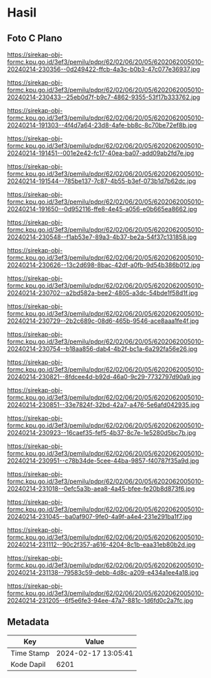 # Hasil

## Foto C Plano

https://sirekap-obj-formc.kpu.go.id/3ef3/pemilu/pdpr/62/02/06/20/05/6202062005010-20240214-230356--0d249422-ffcb-4a3c-b0b3-47c077e36937.jpg

https://sirekap-obj-formc.kpu.go.id/3ef3/pemilu/pdpr/62/02/06/20/05/6202062005010-20240214-230433--25eb0d7f-b9c7-4862-9355-53f17b333762.jpg

https://sirekap-obj-formc.kpu.go.id/3ef3/pemilu/pdpr/62/02/06/20/05/6202062005010-20240214-191303--4f4d7a64-23d8-4afe-bb8c-8c70be72ef8b.jpg

https://sirekap-obj-formc.kpu.go.id/3ef3/pemilu/pdpr/62/02/06/20/05/6202062005010-20240214-191451--001e2e42-fc17-40ea-ba07-add09ab2fd7e.jpg

https://sirekap-obj-formc.kpu.go.id/3ef3/pemilu/pdpr/62/02/06/20/05/6202062005010-20240214-191544--785be137-7c87-4b55-b3ef-073b1d7b62dc.jpg

https://sirekap-obj-formc.kpu.go.id/3ef3/pemilu/pdpr/62/02/06/20/05/6202062005010-20240214-191650--0d952116-ffe8-4e45-a056-e0b665ea8662.jpg

https://sirekap-obj-formc.kpu.go.id/3ef3/pemilu/pdpr/62/02/06/20/05/6202062005010-20240214-230548--f1ab53e7-89a3-4b37-be2a-54f37c131858.jpg

https://sirekap-obj-formc.kpu.go.id/3ef3/pemilu/pdpr/62/02/06/20/05/6202062005010-20240214-230626--13c2d698-8bac-42df-a0fb-9d54b386b012.jpg

https://sirekap-obj-formc.kpu.go.id/3ef3/pemilu/pdpr/62/02/06/20/05/6202062005010-20240214-230702--a2bd582a-bee2-4805-a3dc-54bde1f58d1f.jpg

https://sirekap-obj-formc.kpu.go.id/3ef3/pemilu/pdpr/62/02/06/20/05/6202062005010-20240214-230729--2b2c689c-08d6-465b-9546-ace8aaa1fe4f.jpg

https://sirekap-obj-formc.kpu.go.id/3ef3/pemilu/pdpr/62/02/06/20/05/6202062005010-20240214-230754--b18aa856-dab4-4b2f-bc1a-6a292fa56e26.jpg

https://sirekap-obj-formc.kpu.go.id/3ef3/pemilu/pdpr/62/02/06/20/05/6202062005010-20240214-230821--8fdcee4d-b92d-46a0-9c29-7732797d90a9.jpg

https://sirekap-obj-formc.kpu.go.id/3ef3/pemilu/pdpr/62/02/06/20/05/6202062005010-20240214-230851--33e7824f-32bd-42a7-a476-5e6afd042935.jpg

https://sirekap-obj-formc.kpu.go.id/3ef3/pemilu/pdpr/62/02/06/20/05/6202062005010-20240214-230923--16caef35-fef5-4b37-8c7e-1e5280d5bc7b.jpg

https://sirekap-obj-formc.kpu.go.id/3ef3/pemilu/pdpr/62/02/06/20/05/6202062005010-20240214-230951--c78b34de-5cee-44ba-9857-f40787f35a9d.jpg

https://sirekap-obj-formc.kpu.go.id/3ef3/pemilu/pdpr/62/02/06/20/05/6202062005010-20240214-231018--0efc5a3b-aea8-4a45-bfee-fe20b8d873f6.jpg

https://sirekap-obj-formc.kpu.go.id/3ef3/pemilu/pdpr/62/02/06/20/05/6202062005010-20240214-231045--ba0af907-9fe0-4a9f-a4e4-231e291ba1f7.jpg

https://sirekap-obj-formc.kpu.go.id/3ef3/pemilu/pdpr/62/02/06/20/05/6202062005010-20240214-231112--90c2f357-a616-4204-8c1b-eaa31eb80b2d.jpg

https://sirekap-obj-formc.kpu.go.id/3ef3/pemilu/pdpr/62/02/06/20/05/6202062005010-20240214-231138--79583c59-debb-4d8c-a209-e434a1ee4a18.jpg

https://sirekap-obj-formc.kpu.go.id/3ef3/pemilu/pdpr/62/02/06/20/05/6202062005010-20240214-231205--6f5e6fe3-94ee-47a7-881c-1d6fd0c2a7fc.jpg


## Metadata

| Key        | Value               |
| ---------- | ------------------- |
| Time Stamp | 2024-02-17 13:05:41 |
| Kode Dapil | 6201                |



